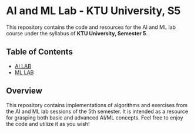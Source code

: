 # AI and ML Lab - KTU University, S5

This repository contains the code and resources for the AI and ML lab course under the syllabus of **KTU University, Semester 5**.

## Table of Contents
- [AI LAB](programsAI/)
- [ML LAB](programs/ML/)


## Overview
This repository contains implementations of algorithms and exercises from the AI and ML lab sessions of the 5th semester. It is intended as a resource for grasping both basic and advanced AI/ML concepts.
Feel free to enjoy the code and utilize it as you wish!
